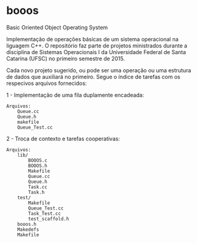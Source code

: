 # booos
Basic Oriented Object Operating System

Implementação de operações básicas de um sistema operacional na liguagem C++. O repositório faz parte de projetos ministrados durante a disciplina de Sistemas Operacionais I da Universidade Federal de Santa Catarina (UFSC) no primeiro semestre de 2015. 

Cada novo projeto sugerido, ou pode ser uma operação ou uma estrutura de dados que auxiliará no primeiro. Segue o índice de tarefas com os respecivos arquivos fornecidos:

1 - Implementação de uma fila duplamente encadeada:

	Arquivos:
		Queue.cc
		Queue.h
		makefile
		Queue_Test.cc

2 - Troca de contexto e tarefas cooperativas:
	
	Arquivos:
		lib/
			BOOOS.c
			BOOOS.h
			Makefile
			Queue.cc
			Queue.h
			Task.cc
			Task.h
		test/
			Makefile
			Queue_Test.cc
			Task_Test.cc
			test_scaffold.h
		booos.h
		Makedefs
		Makefile
